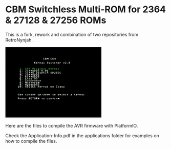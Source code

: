 # CBM Switchless Multi-ROM for 2364 & 27128 & 27256 ROMs

This is a fork, rework and combination of two repositories from RetroNynjah.

<img src="..\..\images\menukernal.png" alt="3D rendering" width="300"/><br/>

Here are the files to compile the AVR firmware with PlatformIO.

Check the Application-Info.pdf in the applications folder for examples on how to compile the files.
